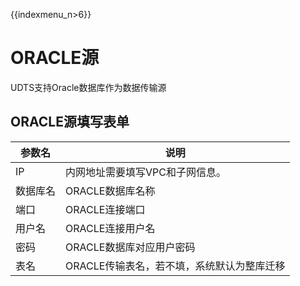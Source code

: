 {{indexmenu_n>6}}

# ORACLE源

UDTS支持Oracle数据库作为数据传输源

## ORACLE源填写表单

| 参数名   | 说明                                                         |
| -------- | ------------------------------------------------------------ |
| IP       | 内网地址需要填写VPC和子网信息。 |
| 数据库名 | ORACLE数据库名称                                              |
| 端口     | ORACLE连接端口                                                |
| 用户名   | ORACLE连接用户名                                              |
| 密码     | ORACLE数据库对应用户密码                                      |
| 表名     | ORACLE传输表名，若不填，系统默认为整库迁移                    |

